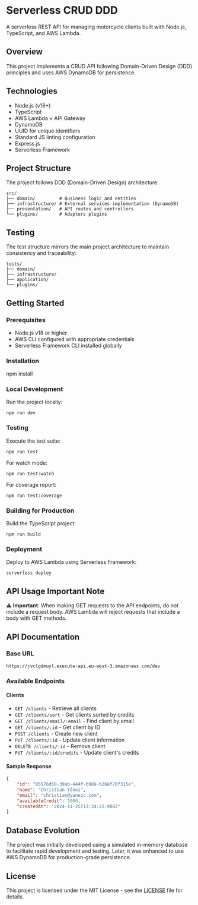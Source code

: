 # Serverless CRUD DDD

A serverless REST API for managing motorcycle clients built with Node.js, TypeScript, and AWS Lambda.

## Overview

This project implements a CRUD API following Domain-Driven Design (DDD) principles and uses AWS DynamoDB for persistence.

## Technologies

- Node.js (v18+)
- TypeScript
- AWS Lambda + API Gateway
- DynamoDB
- UUID for unique identifiers
- Standard JS linting configuration
- Express.js
- Serverless Framework

## Project Structure

The project follows DDD (Domain-Driven Design) architecture:

```plaintext
src/
├── domain/         # Business logic and entities
├── infrastructure/ # External services implementation (DynamoDB)
├── presentation/   # API routes and controllers
└── plugins/        # Adapters plugins
```

## Testing

The test structure mirrors the main project architecture to maintain consistency and traceability:
```plaintext
tests/
├── domain/
├── infrastructure/
├── application/
└── plugins/
```
## Getting Started

### Prerequisites

- Node.js v18 or higher
- AWS CLI configured with appropriate credentials
- Serverless Framework CLI installed globally

### Installation

npm install

### Local Development

Run the project locally:

```
npm run dev
```

### Testing

Execute the test suite:

```
npm run test
```

For watch mode:
```
npm run test:watch
```

For coverage report:
```
npm run test:coverage
```

### Building for Production

Build the TypeScript project:

```
npm run build
```

### Deployment

Deploy to AWS Lambda using Serverless Framework:

```
serverless deploy
```

## API Usage Important Note

⚠️ **Important**: When making GET requests to the API endpoints, do not include a request body. AWS Lambda will reject requests that include a body with GET methods.

## API Documentation

### Base URL
`https://jvclgdmuyl.execute-api.eu-west-3.amazonaws.com/dev`

### Available Endpoints

#### Clients
- `GET /clients` - Retrieve all clients
- `GET /clients/sort` - Get clients sorted by credits
- `GET /clients/email/:email` - Find client by email
- `GET /clients/:id` - Get client by ID
- `POST /clients` - Create new client
- `PUT /clients/:id` - Update client information
- `DELETE /clients/:id` - Remove client
- `PUT /clients/:id/credits` - Update client's credits

#### Sample Response
```json
{
    "id": "05576d50-39ab-444f-b986-b268f76f315e",
    "name": "Christian Yánez",
    "email": "christian@yanezc.com",
    "availableCredit": 1000,
    "createdAt": "2024-11-25T13:34:22.988Z"
}
```

## Database Evolution

The project was initially developed using a simulated in-memory database to facilitate rapid development and testing. Later, it was enhanced to use AWS DynamoDB for production-grade persistence.

## License

This project is licensed under the MIT License - see the [LICENSE](LICENSE) file for details.
